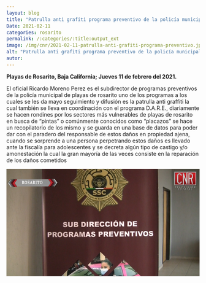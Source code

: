 ```yaml
---
layout: blog
title: "Patrulla anti grafiti programa preventivo de la policía municipal"
Date: 2021-02-11
categories: rosarito
permalink: /:categories/:title:output_ext
image: /img/cnr/2021-02-11-patrulla-anti-grafiti-programa-preventivo.jpg
alt: "Patrulla anti grafiti programa preventivo de la policía municipal"
autor:
---
```


**Playas de Rosarito, Baja California; Jueves 11 de febrero del 2021.** 

El oficial Ricardo Moreno Perez es el subdirector de programas preventivos de la policía municipal de playas de rosarito uno de los programas a los cuales se les da mayo seguimiento y difusión es la patrulla anti graffiti la cual también se lleva en coordinación con el programa D.A.R.E., diariamente se hacen rondines por los sectores más vulnerables de playas de rosarito en busca de “pintas” o comúnmente conocidos como “placazos” se hace un recopilatorio de los mismo y se guarda en una base de datos para poder dar con el paradero del responsable de estos daños en propiedad ajena, cuando se sorprende a una persona perpetrando estos daños es llevado ante la fiscalía para adolescentes y se decreta algún tipo de castigo y/o amonestación la cual la gran mayoría de las veces consiste en la reparación de los daños cometidos

<div id="carouselExampleSlidesOnly" class="carousel slide" data-ride="carousel">
  <div class="carousel-inner">
    <div class="carousel-item active">
       <img class="d-block w-100" src="/img/cnr/2021-02-11-patrulla-anti-grafiti-programa-preventivo.jpg" loading="lazy"  alt="Patrulla anti grafiti programa preventivo de la policía municipal">
    </div>
  </div>
</div>